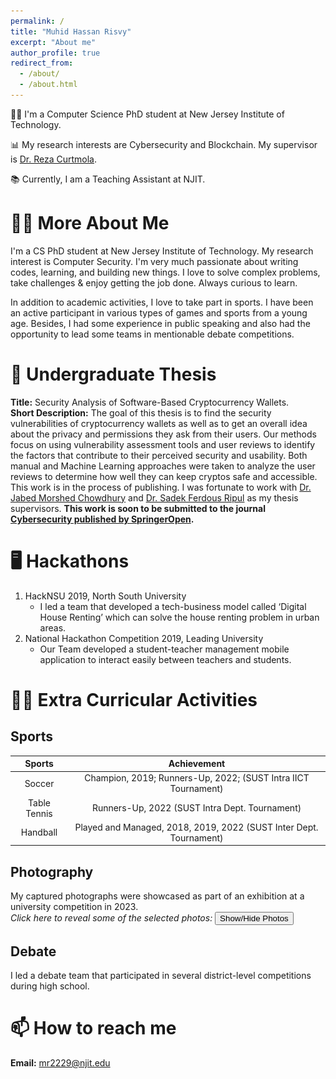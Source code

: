 ```yaml
---
permalink: /
title: "Muhid Hassan Risvy"
excerpt: "About me"
author_profile: true
redirect_from: 
  - /about/
  - /about.html
---
```


<!-- Embedd a picture here name side_image.jpeg, aligh=right, width = 300px -->
<!-- <img src="/images/side_image_demo.jpeg" align="right" width="250"/>  -->
👨‍💻 I'm a Computer Science PhD student at New Jersey Institute of Technology.

📊 My research interests are Cybersecurity and Blockchain. My supervisor is [Dr. Reza Curtmola](https://scholar.google.com/citations?user=mS1VzxkAAAAJ&hl=en).

📚 Currently, I am a Teaching Assistant at NJIT. 

# 🙋‍♂️ More About Me
I'm a CS PhD student at New Jersey Institute of Technology. My research interest is Computer Security. I'm very much passionate about writing codes, learning, and building new things. I love to solve complex problems, take challenges & enjoy getting the job done. Always curious to learn. 

In addition to academic activities, I love to take part in sports. I have been an active participant in various types of games and sports from a young age. Besides, I had some experience in public speaking and also had the opportunity to lead some teams in mentionable debate competitions.

# 🔬 Undergraduate Thesis
**Title:** Security Analysis of Software-Based Cryptocurrency Wallets.<br>
**Short Description:** The goal of this thesis is to find the security vulnerabilities of cryptocurrency wallets as well as to get an overall idea about the privacy and permissions they ask from their users. Our methods focus on using vulnerability assessment tools and user reviews to identify the factors that contribute to their perceived security and usability. Both manual and Machine Learning approaches were taken to analyze the user reviews to determine how well they can keep cryptos safe and accessible. This work is in the process of publishing. I was fortunate to work with [Dr. Jabed Morshed Chowdhury](https://scholar.google.com/citations?user=n3jMWFQAAAAJ&hl=en&oi=ao) and [Dr. Sadek Ferdous Ripul](https://scholar.google.com/citations?user=DnQAee0AAAAJ&hl=en&oi=ao) as my thesis supervisors. **This work is soon to be submitted to the journal [Cybersecurity published by SpringerOpen](https://cybersecurity.springeropen.com/).**


# 🖥️ Hackathons 
1. HackNSU 2019, North South University
   - I led a team that developed a tech-business model called ‘Digital House Renting’ which can solve the house renting problem in urban areas.
2. National Hackathon Competition 2019, Leading University
   - Our Team developed a student-teacher management mobile application to interact easily between teachers and students.

# 🤾‍♂️ Extra Curricular Activities

## Sports


| Sports       | Achievement                                                         |
|:-------------:|:-------------------------------------------------------------------:|
| Soccer       | Champion, 2019; Runners-Up, 2022; (SUST Intra IICT Tournament)      |
| Table Tennis | Runners-Up, 2022 (SUST Intra Dept. Tournament)                      |
| Handball     | Played and Managed, 2018, 2019, 2022 (SUST Inter Dept. Tournament)  |



<!-- 
| Sports       | Achievement                                                         |
|--------------|---------------------------------------------------------------------|
| Soccer       | Champion, 2019; Runners-Up, 2022; (SUST Intra IICT Tournament)      |
| Table Tennis | Runners-Up, 2022 (SUST Intra Dept. Tournament)                      |
| Handball     | Played and Managed, 2018, 2019, 2022 (SUST Inter Dept. Tournament)  | -->

<!-- <table align="center">
   <tbody>
      <tr>
         <th align="center">Sports</th>
         <th align="center">Achievement</th>
      <tr>
         <td align="center">Football</td>
         <td align="center">Champion (2019), Runners-Up (2022), SUST Intra IICT Tournament</td>
      </tr>
      <tr>
         <td align="center">Table Tennis</td>
         <td align="center">Runners-Up (2022), SUST Intra-Department Tournament</td>
      </tr>
      <tr>
         <td align="center">Handball</td>
         <td align="center">Played and Managed, 2018, 2019, 2022 (SUST Inter Dept. Tournament)</td>
      </tr>
   </tbody>
</table> -->


## Photography
My captured photographs were showcased as part of an exhibition at a university competition in 2023.<br>
*Click here to reveal some of the selected photos:*
<button onclick="togglePhotos()">Show/Hide Photos</button>

<div class="photo-grid" id="photo-grid" style="display:none">
   <div class="photo-item">
      <img src="/images/exhibition_1.jpg" alt="Photo 1">
   </div>
   <div class="photo-item">
      <img src="/images/exhibition_2.jpg" alt="Photo 2">
   </div>
   <div class="photo-item">
      <img src="/images/exhibition_3.jpg" alt="Photo 3">
   </div>
   <div class="photo-item">
      <img src="/images/exhibition_4.jpg" alt="Photo 4">
   </div>
</div>

<style>
.photo-grid {
   display: grid;
   grid-template-columns: repeat(auto-fit, minmax(250px, 1fr));
   grid-gap: 10px;
}

.photo-item {
   display: flex;
   justify-content: center;
   align-items: center;
   overflow: hidden;
   border-radius: 5px;
   box-shadow: 0 0 10px rgba(0, 0, 0, 0.2);
}

.photo-item img {
   max-width: 100%;
   height: auto;
   transition: transform 0.3s ease;
}

.photo-item:hover img {
   transform: scale(1.1);
}
</style>

<script>
function togglePhotos() {
   var x = document.getElementById("photo-grid");
   if (x.style.display === "none") {
      x.style.display = "grid";
   } else {
      x.style.display = "none";
   }
}
</script>

## Debate 
I led a debate team that participated in several district-level competitions during high school.
# 📫 How to reach me
**Email:** mr2229@njit.edu

